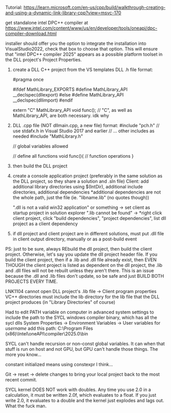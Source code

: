 Tutorial:
https://learn.microsoft.com/en-us/cpp/build/walkthrough-creating-and-using-a-dynamic-link-library-cpp?view=msvc-170

get standalone intel DPC++ compiler at
	https://www.intel.com/content/www/us/en/developer/tools/oneapi/dpc-compiler-download.html

installer should offer you the option to integrate the installation into VisualStudio2022, check that box to choose that option. This will ensure that "intel DPC++ compiler 2025" appears as a possible platform toolset in the DLL project's Project Properties.

1. create a DLL C++ project from the VS templates
	DLL .h file format:
	
	#pragma once
	
	#ifdef MathLibrary_EXPORTS
	#define MathLibrary_API __declspec(dllexport)
	#else
	#define MathLibrary_API __declspec(dllimport)
	#endif

	extern "C" MathLibrary_API void func(); // "C", as well as MathLibrary_API, are both necessary. idk why

2.
	DLL .cpp file (NOT dllmain.cpp, a new file) format:
	#include "pch.h" // use stdafx.h in Visual Studio 2017 and earlier
	// ... other includes as needed
	#include "MathLibrary.h"

	// global variables allowed

	// define all functions
	void func(){
		// function operations
	}
3.
	then build the DLL project


4. create a console application project (preferably in the same solution as the DLL project, so they share a solution and .sln file)
	Client: add additional library directories using $(IntDir), additional include directories, additional dependencies
	*additional dependencies are not the whole path, just the file (ie. "libname.lib" (no quotes though))

	".dll is not a valid win32 application" or something -> set client as startup project in solution explorer
	".lib cannot be found" -> 
	*right click client project, click "build dependencies", "project dependencies", list dll project as a client dependency
	
5.
	if dll project and client project are in different solutions, must put .dll file in client output directory, manually or as a post-build event
	
	
PS: just to be sure, always REbuild the dll project, then build the client project. Otherwise, let's say you update the dll project header file. If you build the client project, then if a .lib and .dll file already exist, then EVEN THOUGH the client project is listed as dependent on the dll project, the .lib and .dll files will not be rebuilt unless they aren't there. This is an issue because the .dll and .lib files don't update, so be safe and just BUILD BOTH PROJECTS EVERY TIME.


LNK1104	cannot open DLL project's .lib file -> Client program properties VC++ directories must include the lib directory for the lib file that the DLL project produces (in "Library Directories" of course)

Had to edit PATH variable on computer in advanced system settings to include the path to the SYCL windows compiler binary, which has all the sycl dlls
	System Properties -> Environment Variables -> User variables for _username_
 	add this path:
  		C:\Program Files (x86)\Intel\oneAPI\compiler\2025.0\bin




SYCL can't handle recursion or non-const global variables. It can when that stuff is run on host and not GPU, but GPU can't handle those things. The more you know...


constant initialized means using constexpr I think...

Git -> reset -> delete changes to bring your local project back to the most recent commit.

SYCL kernel DOES NOT work with doubles. Any time you use 2.0 in a calculation, it must be written 2.0f, which evaluates to a float. If you just write 2.0, it evaluates to a double and the kernel just explodes and lags out. What the fuck man.
